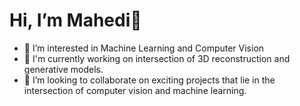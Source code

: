 # Hi, I’m Mahedi👋
- 💞️ I’m interested in Machine Learning and Computer Vision
- 🌱 I'm currently working on intersection of 3D reconstruction and generative models.
- 👀 I’m looking to collaborate on exciting projects that lie in the intersection of computer vision and machine learning.


<!---
mdmhriday/mdmhriday is a ✨ special ✨ repository because its `README.md` (this file) appears on your GitHub profile.
You can click the Preview link to take a look at your changes.
--->
